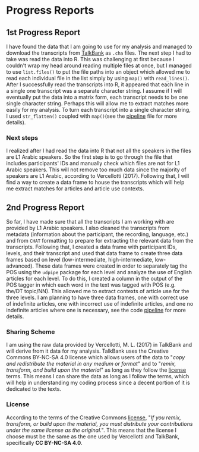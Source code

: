# Progress Reports

## 1st Progress Report

I have found the data that I am going to use for my analysis and managed to download the transcripts from [TalkBank](Vercellotti) as `.cha` files. The next step I had to take was read the data into R. This was challenging at first because I couldn't wrap my head around reading multiple files at once, but I managed to use `list.files()` to put the file paths into an object which allowed me to read each individual file in the list simply by using `map()` with `read_lines()`. After I successfully read the transcripts into R, it appeared that each line in a single one transcript was a separate character string. I assume if I will eventually put the data into a matrix form, each transcript needs to be one single character string. Perhaps this will allow me to extract matches more easily for my analysis. To turn each transcript into a single character string, I used `str_flatten()` coupled with `map()`(see the [pipeline](Data_pipeline.md) file for more details).

### Next steps

I realized after I had read the data into R that not all the speakers in the files are L1 Arabic speakers. So the first step is to go through the file that includes participants' IDs and manually check which files are not for L1 Arabic speakers. This will not remove too much data since the majority of speakers are L1 Arabic, according to Vercellotti (2017). Following that, I will find a way to create a data frame to house the transcripts which will help me extract matches for articles and article use contexts.

## 2nd Progress Report

So far, I have made sure that all the transcripts I am working with are provided by L1 Arabic speakers. I also cleaned the transcripts from metadata (information about the participant, the recording, language, etc.) and from `CHAT` formatting to prepare for extracting the relevant data from the transcripts. Following that, I created a data frame with participant IDs, levels, and their transcript and used that data frame to create three data frames based on level (low-intermediate, high-intermediate, low-advanced). These data frames were created in order to separately tag the POS using the `udpipe` package for each level and analyze the use of English articles for each level. To do this, I created a column in the output of the POS tagger in which each word in the text was tagged with POS (e.g. the/DT topic/NN). This allowed me to extract contexts of article use for the three levels. I am planning to have three data frames, one with correct use of indefinite articles, one with incorrect use of indefinite articles, and one no indefinite articles where one is necessary, see the code [pipeline](Data_pipeline.md) for more details.

### Sharing Scheme

I am using the raw data provided by Vercellotti, M. L. (2017) in TalkBank and will derive from it data for my analysis. TalkBank uses the Creative Commons BY-NC-SA 4.0 license which allows users of the data to "*copy and redistribute the material in any medium or format*" and to "*remix, transform, and build upon the material*" as long as they follow the [license](https://creativecommons.org/licenses/by-nc-sa/4.0/) terms. This means I can share the data as long as I follow the terms, which will help in understanding my coding process since a decent portion of it is dedicated to the texts.

### License

According to the terms of the Creative Commons [license](https://creativecommons.org/licenses/by-nc-sa/4.0/), "*If you remix, transform, or build upon the material, you must distribute your contributions under the same license as the original.*". This means that the license I choose must be the same as the one used by Vercellotti and TalkBank, specifically **CC BY-NC-SA 4.0**.
